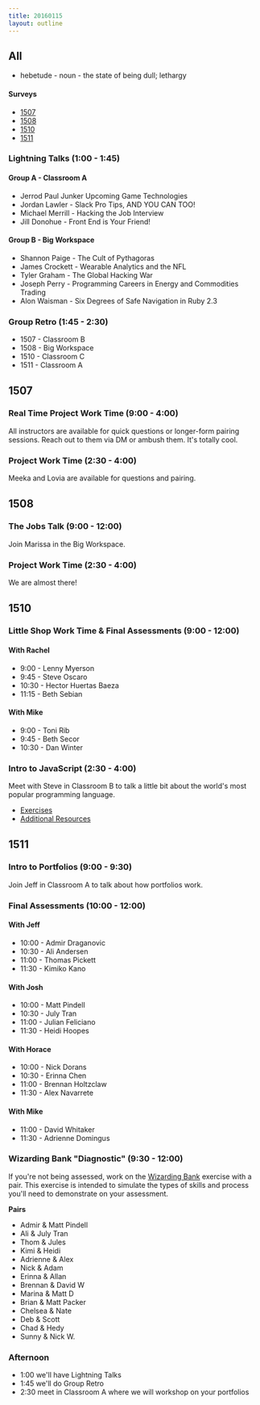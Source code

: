 ```yaml
---
title: 20160115
layout: outline
---
```


## All

* hebetude - noun - the state of being dull; lethargy

#### Surveys

* [1507](https://docs.google.com/forms/d/1kQk2byAaMeIDmf16WPyjLxDJFPDqfx0AFJeUe4ox97Y/viewform)
* [1508](http://goo.gl/forms/OhVYIb4c74)
* [1510](https://docs.google.com/a/casimircreative.com/forms/d/1LHIwo8DMuUYBgCUTc0eYAIxCCD0nfxs--SyI72N5CA0/viewform)
* [1511](https://docs.google.com/forms/d/1FLYP2MaCWXRaPKWozvHWyUPdp3d70KuK0dV1jxQ-n-k/viewform)

### Lightning Talks (1:00 - 1:45)

#### Group A - Classroom A

* Jerrod Paul Junker Upcoming Game Technologies
* Jordan Lawler - Slack Pro Tips, AND YOU CAN TOO!
* Michael Merrill - Hacking the Job Interview
* Jill Donohue - Front End is Your Friend!

#### Group B - Big Workspace

* Shannon Paige - The Cult of Pythagoras
* James Crockett - Wearable Analytics and the NFL
* Tyler Graham - The Global Hacking War
* Joseph Perry - Programming Careers in Energy and Commodities Trading
* Alon Waisman - Six Degrees of Safe Navigation in Ruby 2.3

### Group Retro (1:45 - 2:30)

* 1507 - Classroom B
* 1508 - Big Workspace
* 1510 - Classroom C
* 1511 - Classroom A

## 1507

### Real Time Project Work Time (9:00 - 4:00)

All instructors are available for quick questions or longer-form pairing sessions. Reach out to them via DM or ambush them. It's totally cool.

### Project Work Time (2:30 - 4:00)

Meeka and Lovia are available for questions and pairing.


## 1508

### The Jobs Talk (9:00 - 12:00)

Join Marissa in the Big Workspace.

### Project Work Time (2:30 - 4:00)

We are almost there!


## 1510

### Little Shop Work Time & Final Assessments (9:00 - 12:00)

#### With Rachel

* 9:00 - Lenny Myerson
* 9:45 - Steve Oscaro
* 10:30 - Hector Huertas Baeza
* 11:15 - Beth Sebian

#### With Mike

* 9:00 - Toni Rib
* 9:45 - Beth Secor
* 10:30 - Dan Winter

### Intro to JavaScript (2:30 - 4:00)

Meet with Steve in Classroom B to talk a little bit about the world's most popular programming language.

* [Exercises](https://github.com/turingschool/lesson_plans/blob/master/ruby_02-web_applications_with_ruby/introduction_to_javascript.markdown)
* [Additional Resources](http://tutorials.jumpstartlab.com/projects/javascript/)

## 1511

### Intro to Portfolios (9:00 - 9:30)

Join Jeff in Classroom A to talk about how portfolios work.

### Final Assessments (10:00 - 12:00)

#### With Jeff

* 10:00 - Admir Draganovic
* 10:30 - Ali Andersen
* 11:00 - Thomas Pickett
* 11:30 - Kimiko Kano

#### With Josh

* 10:00 - Matt Pindell
* 10:30 - July Tran
* 11:00 - Julian Feliciano
* 11:30 - Heidi Hoopes

#### With Horace

* 10:00 - Nick Dorans
* 10:30 - Erinna Chen
* 11:00 - Brennan Holtzclaw
* 11:30 - Alex Navarrete

#### With Mike

* 11:00 - David Whitaker
* 11:30 - Adrienne Domingus

### Wizarding Bank "Diagnostic" (9:30 - 12:00)

If you're not being assessed, work on the [Wizarding Bank](https://github.com/turingschool/challenges/blob/master/wizarding_bank.markdown)
exercise with a pair. This exercise is intended to simulate
the types of skills and process you'll need to demonstrate on your
assessment.

**Pairs**

* Admir & Matt Pindell
* Ali & July Tran
* Thom & Jules
* Kimi & Heidi
* Adrienne & Alex
* Nick & Adam
* Erinna & Allan
* Brennan & David W
* Marina & Matt D
* Brian & Matt Packer
* Chelsea & Nate
* Deb & Scott
* Chad & Hedy
* Sunny & Nick W.

### Afternoon

* 1:00 we'll have Lightning Talks
* 1:45 we'll do Group Retro
* 2:30 meet in Classroom A where we will workshop on your portfolios

